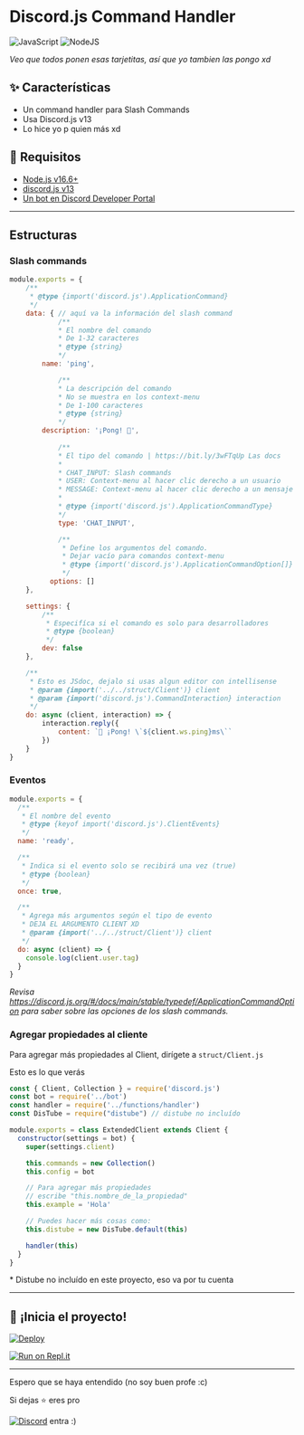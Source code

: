 # Discord.js Command Handler

![JavaScript](https://img.shields.io/badge/javascript-%23323330.svg?style=for-the-badge&logo=javascript&logoColor=%23F7DF1E)
![NodeJS](https://img.shields.io/badge/node.js-6DA55F?style=for-the-badge&logo=node.js&logoColor=white)

_Veo que todos ponen esas tarjetitas, así que yo tambien las pongo xd_

## ✨ Características

-   Un command handler para Slash Commands
-   Usa Discord.js v13
-   Lo hice yo p quien más xd

## 🚧 Requisitos

-   [Node.js v16.6+](https://nodejs.org/es/download/)
-   [discord.js v13](https://discord.js.org)
-   [Un bot en Discord Developer Portal](https://discord.com/developers/applications)


---

## Estructuras

### Slash commands

```js
module.exports = {
	/**
	 * @type {import('discord.js').ApplicationCommand}
	 */
	data: { // aquí va la información del slash command
    		/**
     		* El nombre del comando
     		* De 1-32 caracteres
     		* @type {string}
     		*/
		name: 'ping',

    		/**
     		* La descripción del comando
     		* No se muestra en los context-menu
     		* De 1-100 caracteres
     		* @type {string}
     		*/
		description: '¡Pong! 🏓',
		
    		/**
     		* El tipo del comando | https://bit.ly/3wFTqUp Las docs
     		* 
     		* CHAT_INPUT: Slash commands
     		* USER: Context-menu al hacer clic derecho a un usuario
     		* MESSAGE: Context-menu al hacer clic derecho a un mensaje
     		* 
     		* @type {import('discord.js').ApplicationCommandType}
     		*/
    		type: 'CHAT_INPUT',

    		/**
    		 * Define los argumentos del comando. 
    		 * Dejar vacío para comandos context-menu
    		 * @type {import('discord.js').ApplicationCommandOption[]}
    		 */
		  options: []
	},

	settings: {
    	/**
     	 * Especifíca si el comando es solo para desarrolladores 
    	 * @type {boolean}
    	 */
		dev: false
	},

	/**
   	 * Esto es JSdoc, dejalo si usas algun editor con intellisense
	 * @param {import('../../struct/Client')} client
	 * @param {import('discord.js').CommandInteraction} interaction
	 */
	do: async (client, interaction) => {
		interaction.reply({
			content: `🏓 ¡Pong! \`${client.ws.ping}ms\``
		})
	}
}
```

### Eventos

```js
module.exports = {
  /**
   * El nombre del evento
   * @type {keyof import('discord.js').ClientEvents}
   */
  name: 'ready',

  /**
   * Indica si el evento solo se recibirá una vez (true)
   * @type {boolean}
   */
  once: true,

  /**
   * Agrega más argumentos según el tipo de evento
   * DEJA EL ARGUMENTO CLIENT XD
   * @param {import('../../struct/Client')} client 
   */
  do: async (client) => {
    console.log(client.user.tag)
  }
}
```

*Revisa https://discord.js.org/#/docs/main/stable/typedef/ApplicationCommandOption para saber sobre las opciones de los slash commands.*

### Agregar propiedades al cliente

Para agregar más propiedades al Client, dirígete a `struct/Client.js`

Esto es lo que verás
```js
const { Client, Collection } = require('discord.js')
const bot = require('../bot')
const handler = require('../functions/handler')
const DisTube = require("distube") // distube no incluído

module.exports = class ExtendedClient extends Client {
  constructor(settings = bot) {
    super(settings.client)

    this.commands = new Collection()
    this.config = bot

    // Para agregar más propiedades
    // escribe "this.nombre_de_la_propiedad"
    this.example = 'Hola'

    // Puedes hacer más cosas como:
    this.distube = new DisTube.default(this)

    handler(this)
  }
}
```
\* Distube no incluído en este proyecto, eso va por tu cuenta

---

## 💨 ¡Inicia el proyecto!

[![Deploy](https://www.herokucdn.com/deploy/button.svg?width=100)](https://heroku.com/deploy?template=https://github.com/SudhanPlayz/Discord-MusicBot)

[![Run on Repl.it](https://repl.it/badge/github/SudhanPlayz/Discord-MusicBot)](https://repl.it/github/SudhanPlayz/Discord-MusicBot)

---

Espero que se haya entendido (no soy buen profe :c)

Si dejas ⭐ eres pro

[![Discord](https://img.shields.io/badge/Pubertland%20City-%235865F2.svg?style=for-the-badge&logo=discord&logoColor=white)](https://discord.gg/tSaQpUHeWP) entra :)
